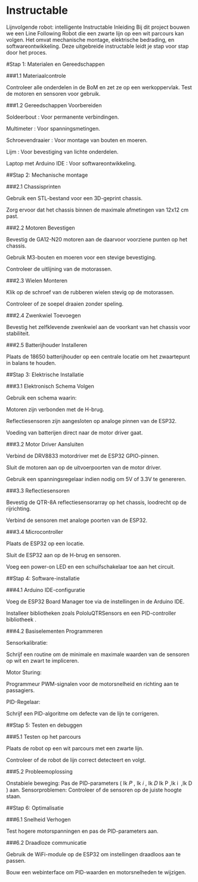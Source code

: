 # Instructable


Lijnvolgende robot: intelligente Instructable
Inleiding
Bij dit project bouwen we een Line Following Robot die een zwarte lijn op een wit parcours kan volgen. Het omvat mechanische montage, elektrische bedrading, en softwareontwikkeling. Deze uitgebreide instructable leidt je stap voor stap door het proces.

#Stap 1: Materialen en Gereedschappen


###1.1 Materiaalcontrole

Controleer alle onderdelen in de BoM en zet ze op een werkoppervlak. Test de motoren en sensoren voor gebruik.

###1.2 Gereedschappen Voorbereiden

Soldeerbout : Voor permanente verbindingen.

Multimeter : Voor spanningsmetingen.

Schroevendraaier : Voor montage van bouten en moeren.

Lijm : Voor bevestiging van lichte onderdelen.

Laptop met Arduino IDE : Voor softwareontwikkeling.


##Stap 2: Mechanische montage

###2.1 Chassisprinten

Gebruik een STL-bestand voor een 3D-geprint chassis.

Zorg ervoor dat het chassis binnen de maximale afmetingen van 12x12 cm past.

###2.2 Motoren Bevestigen

Bevestig de GA12-N20 motoren aan de daarvoor voorziene punten op het chassis.

Gebruik M3-bouten en moeren voor een stevige bevestiging.

Controleer de uitlijning van de motorassen.

###2.3 Wielen Monteren

Klik op de schroef van de rubberen wielen stevig op de motorassen.

Controleer of ze soepel draaien zonder speling.

###2.4 Zwenkwiel Toevoegen

Bevestig het zelfklevende zwenkwiel aan de voorkant van het chassis voor stabiliteit.

###2.5 Batterijhouder Installeren

Plaats de 18650 batterijhouder op een centrale locatie om het zwaartepunt in balans te houden.


##Stap 3: Elektrische Installatie

###3.1 Elektronisch Schema Volgen

Gebruik een schema waarin:

Motoren zijn verbonden met de H-brug.

Reflectiesensoren zijn aangesloten op analoge pinnen van de ESP32.

Voeding van batterijen direct naar de motor driver gaat.

###3.2 Motor Driver Aansluiten

Verbind de DRV8833 motordriver met de ESP32 GPIO-pinnen.

Sluit de motoren aan op de uitvoerpoorten van de motor driver.

Gebruik een spanningsregelaar indien nodig om 5V of 3.3V te genereren.

###3.3 Reflectiesensoren

Bevestig de QTR-8A reflectiesensorarray op het chassis, loodrecht op de rijrichting.

Verbind de sensoren met analoge poorten van de ESP32.

###3.4 Microcontroller

Plaats de ESP32 op een locatie.

Sluit de ESP32 aan op de H-brug en sensoren.

Voeg een power-on LED en een schuifschakelaar toe aan het circuit.



##Stap 4: Software-installatie

###4.1 Arduino IDE-configuratie

Voeg de ESP32 Board Manager toe via de instellingen in de Arduino IDE.

Installeer bibliotheken zoals PololuQTRSensors en een PID-controller bibliotheek .

###4.2 Basiselementen Programmeren

Sensorkalibratie:

Schrijf een routine om de minimale en maximale waarden van de sensoren op wit en zwart te impliceren.

Motor Sturing:

Programmeur PWM-signalen voor de motorsnelheid en richting aan te passagiers.

PID-Regelaar:

Schrijf een PID-algoritme om defecte van de lijn te corrigeren.



##Stap 5: Testen en debuggen

###5.1 Testen op het parcours

Plaats de robot op een wit parcours met een zwarte lijn.

Controleer of de robot de lijn correct detecteert en volgt.

###5.2 Probleemoplossing

Onstabiele beweging: Pas de PID-parameters (
Ik
𝑃
,
Ik
𝑖
,
Ik
𝐷
Ik 
P
​
 ,Ik 
i
​
 ,Ik 
D
​
 ) aan.
Sensorproblemen: Controleer of de sensoren op de juiste hoogte staan.



##Stap 6: Optimalisatie

###6.1 Snelheid Verhogen

Test hogere motorspanningen en pas de PID-parameters aan.

###6.2 Draadloze communicatie

Gebruik de WiFi-module op de ESP32 om instellingen draadloos aan te passen.

Bouw een webinterface om PID-waarden en motorsnelheden te wijzigen.


